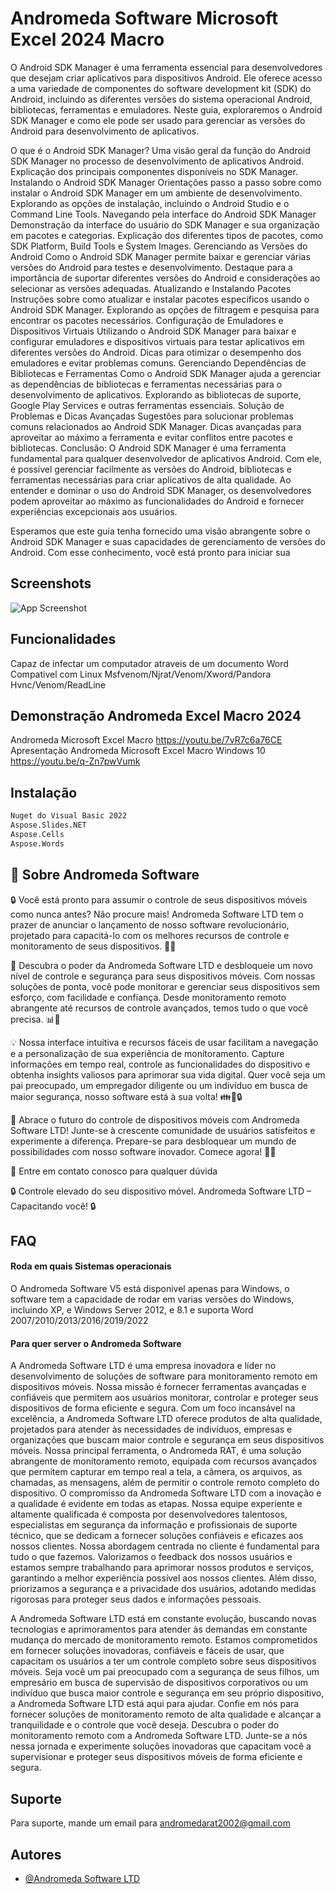 
# Andromeda Software Microsoft Excel 2024 Macro


O Android SDK Manager é uma ferramenta essencial para desenvolvedores que desejam criar aplicativos para dispositivos Android. Ele oferece acesso a uma variedade de componentes do software development kit (SDK) do Android, incluindo as diferentes versões do sistema operacional Android, bibliotecas, ferramentas e emuladores. Neste guia, exploraremos o Android SDK Manager e como ele pode ser usado para gerenciar as versões do Android para desenvolvimento de aplicativos.

O que é o Android SDK Manager?
Uma visão geral da função do Android SDK Manager no processo de desenvolvimento de aplicativos Android.
Explicação dos principais componentes disponíveis no SDK Manager.
Instalando o Android SDK Manager
Orientações passo a passo sobre como instalar o Android SDK Manager em um ambiente de desenvolvimento.
Explorando as opções de instalação, incluindo o Android Studio e o Command Line Tools.
Navegando pela interface do Android SDK Manager
Demonstração da interface do usuário do SDK Manager e sua organização em pacotes e categorias.
Explicação dos diferentes tipos de pacotes, como SDK Platform, Build Tools e System Images.
Gerenciando as Versões do Android
Como o Android SDK Manager permite baixar e gerenciar várias versões do Android para testes e desenvolvimento.
Destaque para a importância de suportar diferentes versões do Android e considerações ao selecionar as versões adequadas.
Atualizando e Instalando Pacotes
Instruções sobre como atualizar e instalar pacotes específicos usando o Android SDK Manager.
Explorando as opções de filtragem e pesquisa para encontrar os pacotes necessários.
Configuração de Emuladores e Dispositivos Virtuais
Utilizando o Android SDK Manager para baixar e configurar emuladores e dispositivos virtuais para testar aplicativos em diferentes versões do Android.
Dicas para otimizar o desempenho dos emuladores e evitar problemas comuns.
Gerenciando Dependências de Bibliotecas e Ferramentas
Como o Android SDK Manager ajuda a gerenciar as dependências de bibliotecas e ferramentas necessárias para o desenvolvimento de aplicativos.
Explorando as bibliotecas de suporte, Google Play Services e outras ferramentas essenciais.
Solução de Problemas e Dicas Avançadas
Sugestões para solucionar problemas comuns relacionados ao Android SDK Manager.
Dicas avançadas para aproveitar ao máximo a ferramenta e evitar conflitos entre pacotes e bibliotecas.
Conclusão:
O Android SDK Manager é uma ferramenta fundamental para qualquer desenvolvedor de aplicativos Android. Com ele, é possível gerenciar facilmente as versões do Android, bibliotecas e ferramentas necessárias para criar aplicativos de alta qualidade. Ao entender e dominar o uso do Android SDK Manager, os desenvolvedores podem aproveitar ao máximo as funcionalidades do Android e fornecer experiências excepcionais aos usuários.

Esperamos que este guia tenha fornecido uma visão abrangente sobre o Android SDK Manager e suas capacidades de gerenciamento de versões do Android. Com esse conhecimento, você está pronto para iniciar sua



## Screenshots

![App Screenshot](https://andromedasoftware.com.br/screenshot/Word-1.png)

## Funcionalidades
 Capaz de infectar um computador atraveis de um documento Word
 Compativel com Linux Msfvenom/Njrat/Venom/Xword/Pandora Hvnc/Venom/ReadLine
## Demonstração Andromeda Excel Macro 2024

Andromeda Microsoft Excel Macro https://youtu.be/7vR7c6a76CE Apresentação
Andromeda Microsoft Excel Macro Windows 10 https://youtu.be/q-Zn7pwVumk

## Instalação

```bash
Nuget do Visual Basic 2022
Aspose.Slides.NET
Aspose.Cells
Aspose.Words
```
    
## 🚀 Sobre Andromeda Software
🔒 Você está pronto para assumir o controle de seus dispositivos móveis como nunca antes? Não procure mais! Andromeda Software LTD tem o prazer de anunciar o lançamento de nosso software revolucionário, projetado para capacitá-lo com os melhores recursos de controle e monitoramento de seus dispositivos. 📱💪

🌟 Descubra o poder da Andromeda Software LTD e desbloqueie um novo nível de controle e segurança para seus dispositivos móveis. Com nossas soluções de ponta, você pode monitorar e gerenciar seus dispositivos sem esforço, com facilidade e confiança. Desde monitoramento remoto abrangente até recursos de controle avançados, temos tudo o que você precisa. 📊🔐

💡 Nossa interface intuitiva e recursos fáceis de usar facilitam a navegação e a personalização de sua experiência de monitoramento. Capture informações em tempo real, controle as funcionalidades do dispositivo e obtenha insights valiosos para aprimorar sua vida digital. Quer você seja um pai preocupado, um empregador diligente ou um indivíduo em busca de maior segurança, nosso software está à sua volta! 👪💼🔒

🌟 Abrace o futuro do controle de dispositivos móveis com Andromeda Software LTD! Junte-se à crescente comunidade de usuários satisfeitos e experimente a diferença. Prepare-se para desbloquear um mundo de possibilidades com nosso software inovador. Comece agora! 🚀💥

💬 Entre em contato conosco para qualquer dúvida

🔒 Controle elevado do seu dispositivo móvel. Andromeda Software LTD – Capacitando você! 🔒


## FAQ

#### Roda em quais Sistemas operacionais

O Andromeda Software V5 está disponivel apenas para Windows, o software tem a capacidade de rodar em varias versões do Windows, incluindo XP, e Windows Server 2012, e 8.1 e suporta Word 2007/2010/2013/2016/2019/2022

#### Para quer server o Andromeda Software

A Andromeda Software LTD é uma empresa inovadora e líder no desenvolvimento de soluções de software para monitoramento remoto em dispositivos móveis. Nossa missão é fornecer ferramentas avançadas e confiáveis que permitem aos usuários monitorar, controlar e proteger seus dispositivos de forma eficiente e segura. Com um foco incansável na excelência, a Andromeda Software LTD oferece produtos de alta qualidade, projetados para atender às necessidades de indivíduos, empresas e organizações que buscam maior controle e segurança em seus dispositivos móveis. Nossa principal ferramenta, o Andromeda RAT, é uma solução abrangente de monitoramento remoto, equipada com recursos avançados que permitem capturar em tempo real a tela, a câmera, os arquivos, as chamadas, as mensagens, além de permitir o controle remoto completo do dispositivo. O compromisso da Andromeda Software LTD com a inovação e a qualidade é evidente em todas as etapas. Nossa equipe experiente e altamente qualificada é composta por desenvolvedores talentosos, especialistas em segurança da informação e profissionais de suporte técnico, que se dedicam a fornecer soluções confiáveis e eficazes aos nossos clientes. Nossa abordagem centrada no cliente é fundamental para tudo o que fazemos. Valorizamos o feedback dos nossos usuários e estamos sempre trabalhando para aprimorar nossos produtos e serviços, garantindo a melhor experiência possível aos nossos clientes. Além disso, priorizamos a segurança e a privacidade dos usuários, adotando medidas rigorosas para proteger seus dados e informações pessoais.

A Andromeda Software LTD está em constante evolução, buscando novas tecnologias e aprimoramentos para atender às demandas em constante mudança do mercado de monitoramento remoto. Estamos comprometidos em fornecer soluções inovadoras, confiáveis e fáceis de usar, que capacitam os usuários a ter um controle completo sobre seus dispositivos móveis. Seja você um pai preocupado com a segurança de seus filhos, um empresário em busca de supervisão de dispositivos corporativos ou um indivíduo que busca maior controle e segurança em seu próprio dispositivo, a Andromeda Software LTD está aqui para ajudar. Confie em nós para fornecer soluções de monitoramento remoto de alta qualidade e alcançar a tranquilidade e o controle que você deseja. Descubra o poder do monitoramento remoto com a Andromeda Software LTD. Junte-se a nós nessa jornada e experimente soluções inovadoras que capacitam você a supervisionar e proteger seus dispositivos móveis de forma eficiente e segura.



## Suporte

Para suporte, mande um email para andromedarat2002@gmail.com


## Autores

- [@Andromeda Software LTD](https://github.com/Andromeda-Software-LTD)
